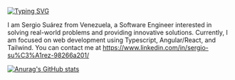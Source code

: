 [![Typing SVG](https://readme-typing-svg.demolab.com?font=Fira+Code&pause=500&color=D00000&background=03071E&center=true&vCenter=true&width=435&lines=Software+Engineer;Web+Developer)](https://git.io/typing-svg)

I am Sergio Suárez from Venezuela, a Software Engineer interested in solving real-world problems and providing innovative solutions. Currently, I am focused on web development using Typescript, Angular/React, and Tailwind. You can contact me at https://www.linkedin.com/in/sergio-su%C3%A1rez-98266a201/

[![Anurag's GitHub stats](https://github-readme-stats.vercel.app/api?username=sergionx&bg_color=90,DC2F02,E85D04,F48C06,FFBA08&title_color=FFF6F6&icon_color=FFF6F6)](https://github.com/anuraghazra/github-readme-stats)
